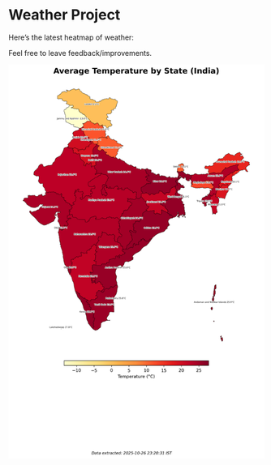 # Weather Project

Here’s the latest heatmap of weather:

Feel free to leave feedback/improvements.

![India Heatmap](docs/assets/india_heatmap.png?v=FE5F69)
